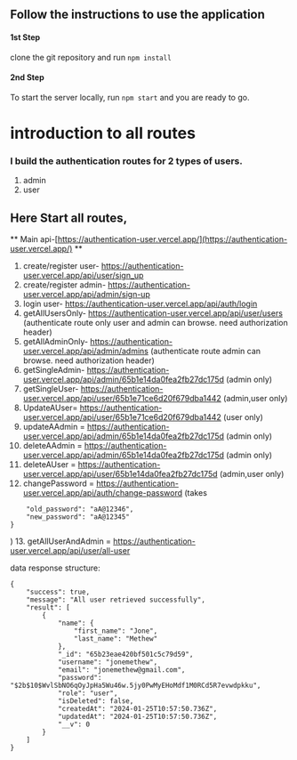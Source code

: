 ## Follow the instructions to use the application

#### 1st Step

clone the git repository and run `npm install`

#### 2nd Step

To start the server locally, run `npm start`
and you are ready to go.

# introduction to all routes

### I build the authentication routes for 2 types of users.

1. admin
2. user

## Here Start all routes,

** Main api-[https://authentication-user.vercel.app/](https://authentication-user.vercel.app/) **

1. create/register user- https://authentication-user.vercel.app/api/user/sign_up
2. create/register admin- https://authentication-user.vercel.app/api/admin/sign-up
3. login user- https://authentication-user.vercel.app/api/auth/login
4. getAllUsersOnly- https://authentication-user.vercel.app/api/user/users (authenticate route only user and admin can browse. need authorization header)
5. getAllAdminOnly- https://authentication-user.vercel.app/api/admin/admins (authenticate route admin can browse. need authorization header)
6. getSingleAdmin- https://authentication-user.vercel.app/api/admin/65b1e14da0fea2fb27dc175d (admin only)
7. getSingleUser- https://authentication-user.vercel.app/api/user/65b1e71ce6d20f679dba1442 (admin,user only)
8. UpdateAUser= https://authentication-user.vercel.app/api/user/65b1e71ce6d20f679dba1442 (user only)
9. updateAAdmin = https://authentication-user.vercel.app/api/admin/65b1e14da0fea2fb27dc175d (admin only)
10.   deleteAAdmin = https://authentication-user.vercel.app/api/admin/65b1e14da0fea2fb27dc175d (admin only)
11.   deleteAUser = https://authentication-user.vercel.app/api/user/65b1e14da0fea2fb27dc175d (admin,user only)
12.   changePassword = https://authentication-user.vercel.app/api/auth/change-password (takes

```{
    "old_password": "aA@12346",
    "new_password": "aA@12345"
}
```

) 13. getAllUserAndAdmin = https://authentication-user.vercel.app/api/user/all-user

data response structure:

```
{
    "success": true,
    "message": "All user retrieved successfully",
    "result": [
        {
            "name": {
                "first_name": "Jone",
                "last_name": "Methew"
            },
            "_id": "65b23eae420bf501c5c79d59",
            "username": "jonemethew",
            "email": "jonemethew@gmail.com",
            "password": "$2b$10$WvlSbNO6qOyJpHa5Wu46w.5jy0PwMyEHoMdf1M0RCd5R7evwdpkku",
            "role": "user",
            "isDeleted": false,
            "createdAt": "2024-01-25T10:57:50.736Z",
            "updatedAt": "2024-01-25T10:57:50.736Z",
            "__v": 0
        }
    ]
}
```
